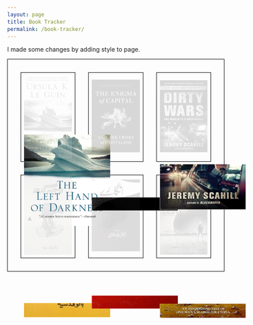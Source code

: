 ```yaml
---
layout: page
title: Book Tracker
permalink: /book-tracker/
---
```

<style>
table.book-tracker {
border: 1px solid black;
	border-collapse: separate;
border-spacing: 30px;
}
table.book-tracker td {vertical-align:centre; horizontal-align:centre; border: 1px solid black;}


.read img {
    position:absolute;
    clip-path: polygon(0 calc(100% - var(--proportion)), 100% calc(100% - var(--proportion)), 100% 100%, 0 100%);
}

.unread img{
    filter: opacity(15%) saturate(5%);
}
</style>
<p>I made some changes by adding style to page.</p>
<table class='book-tracker'>
<tr>
<td>
<div class="read" style="--proportion: 60%">
<img src="/assets/images/left_hand.jpg" width="200px">
</div>
<div class="unread">
<img src="/assets/images/left_hand.jpg" width="200px">
</div>
</td>
<td>
<div class="read" style="--proportion: 10%">
<img src="/assets/images/enigma.jpg" width="200px">
</div>
<div class="unread">
<img src="/assets/images/enigma.jpg" width="200px">
</div>
</td>
<td>
<div class="read" style="--proportion: 35%">
<img src="/assets/images/dirty_wars.jpg" width="200px">
</div>
<div class="unread">
<img src="/assets/images/dirty_wars.jpg" width="200px">
</div>
</td>
</tr>
<tr>
<td>
<div class="read" style="--proportion: 10%">
<img src="/assets/images/raja_gidh.jpg" width="200px">
</div>
<div class="unread">
<img src="/assets/images/raja_gidh.jpg" width="200px">
</div>
</td>
<td>
<div class="read" style="--proportion: 10%">
<img src="/assets/images/angarey.jpg" width="200px">
</div>
<div class="unread">
<img src="/assets/images/angarey.jpg" width="200px">
</div>
</td>
<td>
<div class="read" style="--proportion: 10%">
<img src="/assets/images/dispossessed.jpeg" width="200px">
</div>
<div class="unread">
<img src="/assets/images/dispossessed.jpeg" width="200px">
</div>
</td>
</tr>
</table>
